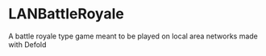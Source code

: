 # LANBattleRoyale
A battle royale type game meant to be played on local area networks made with Defold
